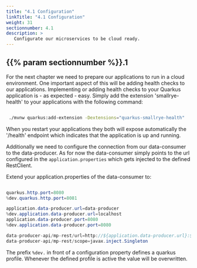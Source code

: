 ```yaml
---
title: "4.1 Configuration"
linkTitle: "4.1 Configuration"
weight: 31
sectionnumber: 4.1
description: >
   Configurate our microservices to be cloud ready.
---
```


## {{% param sectionnumber %}}.1

For the next chapter we need to prepare our applications to run in a cloud environment. One important aspect of this will be adding health checks to our applications. Implementing or adding health checks to your Quarkus application is - as expected - easy. Simply add the extension 'smallrye-health' to your applications with the following command:

```bash

 ./mvnw quarkus:add-extension -Dextensions="quarkus-smallrye-health"

```

When you restart your applications they both will expose automatically the '/health' endpoint which indicates that the application is up and running.

Additionally we need to configure the connection from our data-consumer to the data-producer. As for now the data-consumer simply points to the url configured in the `application.properties` which gets injected to the defined RestClient.

Extend your application.properties of the data-consumer to:

```java

quarkus.http.port=8080
%dev.quarkus.http.port=8081

application.data-producer.url=data-producer
%dev.application.data-producer.url=localhost
application.data-producer.port=8080
%dev.application.data-producer.port=8080

data-producer-api/mp-rest/url=http://${application.data-producer.url}:${application.data-producer.port}
data-producer-api/mp-rest/scope=javax.inject.Singleton

```

The prefix `%dev.` in front of a configuration property defines a quarkus profile. Whenever the defined profile is active the value will be overwritten.
